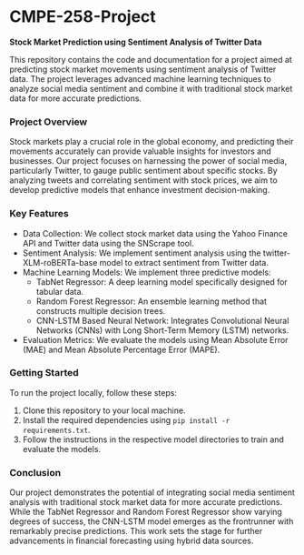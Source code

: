 # CMPE-258-Project
**Stock Market Prediction using Sentiment Analysis of Twitter Data**

This repository contains the code and documentation for a project aimed at predicting stock market movements using sentiment analysis of Twitter data. The project leverages advanced machine learning techniques to analyze social media sentiment and combine it with traditional stock market data for more accurate predictions.

### Project Overview
Stock markets play a crucial role in the global economy, and predicting their movements accurately can provide valuable insights for investors and businesses. Our project focuses on harnessing the power of social media, particularly Twitter, to gauge public sentiment about specific stocks. By analyzing tweets and correlating sentiment with stock prices, we aim to develop predictive models that enhance investment decision-making.

### Key Features
- Data Collection: We collect stock market data using the Yahoo Finance API and Twitter data using the SNScrape tool.
- Sentiment Analysis: We implement sentiment analysis using the twitter-XLM-roBERTa-base model to extract sentiment from Twitter data.
- Machine Learning Models: We implement three predictive models:
  - TabNet Regressor: A deep learning model specifically designed for tabular data.
  - Random Forest Regressor: An ensemble learning method that constructs multiple decision trees.
  - CNN-LSTM Based Neural Network: Integrates Convolutional Neural Networks (CNNs) with Long Short-Term Memory (LSTM) networks.
- Evaluation Metrics: We evaluate the models using Mean Absolute Error (MAE) and Mean Absolute Percentage Error (MAPE).

### Getting Started
To run the project locally, follow these steps:
1. Clone this repository to your local machine.
2. Install the required dependencies using `pip install -r requirements.txt`.
3. Follow the instructions in the respective model directories to train and evaluate the models.

### Conclusion
Our project demonstrates the potential of integrating social media sentiment analysis with traditional stock market data for more accurate predictions. While the TabNet Regressor and Random Forest Regressor show varying degrees of success, the CNN-LSTM model emerges as the frontrunner with remarkably precise predictions. This work sets the stage for further advancements in financial forecasting using hybrid data sources.
